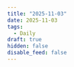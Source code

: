 ```yaml
---
title: "2025-11-03"
date: 2025-11-03
tags:
  - Daily
draft: true
hidden: false
disable_feed: false
---
```


